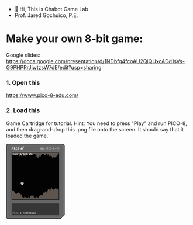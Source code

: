 - 👋 Hi, This is Chabot Game Lab
- Prof. Jared Gochuico, P.E.


# Make your own 8-bit game:






Google slides: https://docs.google.com/presentation/d/1NDbfg4fcoAU2QiQUxcADd1sVs-G9PHPRrJjwtzsW7dE/edit?usp=sharing


### 1. Open this
https://www.pico-8-edu.com/

### 2. Load this
Game Cartridge for tutorial. Hint: You need to press "Play" and run PICO-8, and then drag-and-drop this .png file onto the screen. It should say that it loaded the game.

![alt text here](https://raw.githubusercontent.com/chabotgamelab/chabotgamelab/main/my_game.p8.png)




<!---
chabotgamelab/chabotgamelab is a ✨ special ✨ repository because its `README.md` (this file) appears on your GitHub profile.
You can click the Preview link to take a look at your changes.
--->

